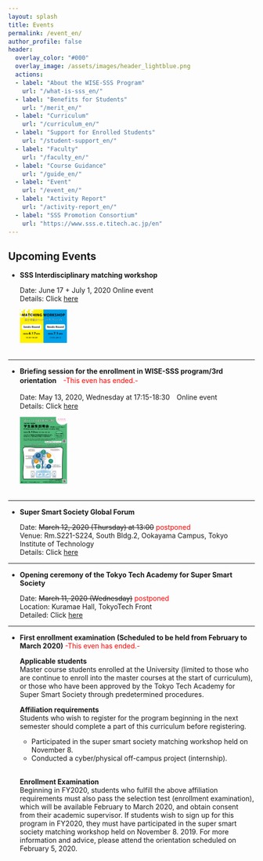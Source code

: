 ```yaml
---
layout: splash
title: Events
permalink: /event_en/
author_profile: false
header:
  overlay_color: "#000"
  overlay_image: /assets/images/header_lightblue.png
  actions:
  - label: "About the WISE-SSS Program"
    url: "/what-is-sss_en/"
  - label: "Benefits for Students"
    url: "/merit_en/"
  - label: "Curriculum"
    url: "/curriculum_en/"
  - label: "Support for Enrolled Students"
    url: "/student-support_en/"
  - label: "Faculty"
    url: "/faculty_en/"
  - label: "Course Guidance"
    url: "/guide_en/"
  - label: "Event"
    url: "/event_en/"
  - label: "Activity Report"
    url: "/activity-report_en/"
  - label: "SSS Promotion Consortium"
    url: "https://www.sss.e.titech.ac.jp/en"
---
```


## Upcoming Events

* **SSS Interdisciplinary matching workshop**

  Date: June 17 + July 1, 2020  Online event<br>
  Details: Click [here](https://www.sss.e.titech.ac.jp/event-sss-matching-ws-20200617/)<br>
  <div style="text-align:left"><img src="/assets/images/matchingWS_20200519.png" width="20%" height="20%" />
  </div>
  <br>
<hr>

* **Briefing session for the enrollment in WISE-SSS program/3rd orientation**　<span style="color:Red">-This even has ended.-</span>

  Date: May 13, 2020, Wednesday at 17:15-18:30　Online event<br>
  Details: Click [here](/3rd-orientation_en/)<br>
  <div style="text-align:left"><a href="/doc/3rd_orientation.pdf"><img src="/assets/images/3rd_orientation.png" width="20%" height="20%" /></a></div><br>
<hr>

* **Super Smart Society Global Forum**

  Date: ~~March 12, 2020 (Thursday) at 13:00~~ <span style="color:Red">postponed</span><br>
  Venue: Rm.S221-S224, South Bldg.2, Ookayama Campus, Tokyo Institute of Technology<br>
  Details: Click [here](/global_forum_en/)

<hr>

* **Opening ceremony of the Tokyo Tech Academy for Super Smart Society**

  Date: ~~March 11, 2020 (Wednesday)~~ <span style="color:Red">postponed</span><br>
  Location: Kuramae Hall, TokyoTech Front<br>
  Detailed: Click [here](/kick-off_en/)

<hr>

* **First enrollment examination (Scheduled to be held from February to March 2020)**    <span style="color:Red">-This even has ended.-</span>

  **Applicable students**<br>
  Master course students enrolled at the University (limited to those who are continue to enroll into the master courses at the start of curriculum), or those who have been approved by the Tokyo Tech Academy for Super Smart Society through predetermined procedures.

  **Affiliation requirements**<br>
  Students who wish to register for the program beginning in the next semester should complete a part of this curriculum before registering.
  - Participated in the super smart society matching workshop held on November 8.
  - Conducted a cyber/physical off-campus project (internship).<br><br>

  **Enrollment Examination**<br>
  Beginning in FY2020, students who fulfill the above affiliation requirements must also pass the selection test (enrollment examination), which will be available February to March 2020, and obtain consent from their academic supervisor.
  If students wish to sign up for this program in FY2020, they must have participated in the super smart society matching workshop held on November 8. 2019. For more information and advice, please attend the orientation scheduled on February 5, 2020.
